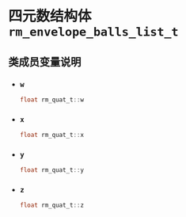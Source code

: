 # 四元数结构体`rm_envelope_balls_list_t`

## 类成员变量说明

- ### `w`

    ```C  
    float rm_quat_t::w
    ```

- ### `x`

    ```C  
    float rm_quat_t::x
    ```

- ### `y`

    ```C  
    float rm_quat_t::y
    ```

- ### `z`

    ```C  
    float rm_quat_t::z
    ```
